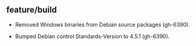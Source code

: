 ## feature/build

* Removed Windows binaries from Debian source packages (gh-6390).

* Bumped Debian control Standards-Version to 4.5.1 (gh-6390).
